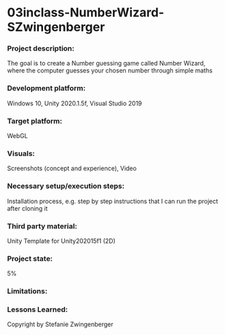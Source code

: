 # 03inclass-NumberWizard-SZwingenberger

### Project description: 
The goal is to create a Number guessing game called Number Wizard, where the computer guesses your chosen number through simple maths

### Development platform: 
Windows 10, Unity 2020.1.5f, Visual Studio 2019

### Target platform: 
WebGL

### Visuals: 
Screenshots (concept and experience), Video

### Necessary setup/execution steps: 
Installation process, e.g. step by step instructions that I can run the project after cloning it

### Third party material: 
Unity Template for Unity202015f1 (2D)

### Project state: 
5% 

### Limitations: 

### Lessons Learned: 

Copyright by Stefanie Zwingenberger
